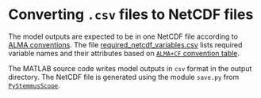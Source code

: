 # Converting `.csv` files to NetCDF files

The model outputs are expected to be in one NetCDF file according to [ALMA
conventions](https://web.lmd.jussieu.fr/~polcher/ALMA/). The file
[required_netcdf_variables.csv](./required_netcdf_variables.csv)
lists required variable names and their attributes based on [`ALMA+CF`
convention table](https://docs.google.com/spreadsheets/d/1CA3aTvI9piXqRqO-3MGrsH1vW-Sd87D8iZXHGrqK42o/edit#gid=2085475627).  

The MATLAB source code writes model outputs in `csv` format in the output
directory. The NetCDF file is generated using the module `save.py` from
[`PyStemmusScope`](https://pystemmusscope.readthedocs.io/en/latest/autoapi/index.html).
